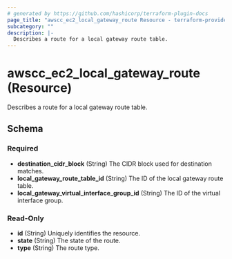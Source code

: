 ```yaml
---
# generated by https://github.com/hashicorp/terraform-plugin-docs
page_title: "awscc_ec2_local_gateway_route Resource - terraform-provider-awscc"
subcategory: ""
description: |-
  Describes a route for a local gateway route table.
---
```


# awscc_ec2_local_gateway_route (Resource)

Describes a route for a local gateway route table.



<!-- schema generated by tfplugindocs -->
## Schema

### Required

- **destination_cidr_block** (String) The CIDR block used for destination matches.
- **local_gateway_route_table_id** (String) The ID of the local gateway route table.
- **local_gateway_virtual_interface_group_id** (String) The ID of the virtual interface group.

### Read-Only

- **id** (String) Uniquely identifies the resource.
- **state** (String) The state of the route.
- **type** (String) The route type.


